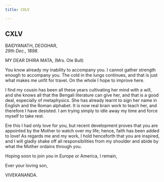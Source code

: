 ```yaml
---
title: CXLV

---
```





  

  


## CXLV

BAIDYANATH, DEOGHAR,  
*29th Dec., 1898*.

MY DEAR DHIRA MATA, (Mrs. Ole Bull)

You know already my inability to accompany you. I cannot gather strength
enough to accompany you. The cold in the lungs continues, and that is
just what makes me unfit for travel. On the whole I hope to improve
here.

I find my cousin has been all these years cultivating her mind with a
will, and she knows all that the Bengali literature can give her, and
that is a good deal, especially of metaphysics. She has already learnt
to sign her name in English and the Roman alphabet. It is now real brain
work to teach her, and therefore I have desisted. I am trying simply to
idle away my time and force myself to take rest.

Ere this I had only love for you, but recent development proves that you
are appointed by the Mother to watch over my life; hence, faith has been
added to love! As regards me and my work, I hold henceforth that you are
inspired, and I will gladly shake off all responsibilities from my
shoulder and abide by what the Mother ordains through you.

Hoping soon to join you in Europe or America, I remain, 

Ever your loving son,

VIVEKANANDA.


